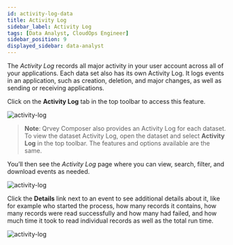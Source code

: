 ```yaml
---
id: activity-log-data
title: Activity Log
sidebar_label: Activity Log
tags: [Data Analyst, CloudOps Engineer]
sidebar_position: 9
displayed_sidebar: data-analyst
---
```


<div style={{textAlign: "justify"}}>

The *Activity Log* records all major activity in your user account across all of your applications. Each data set also has its own Activity Log. It logs events in an application, such as creation, deletion, and major changes, as well as sending or receiving applications. 

Click on the **Activity Log** tab in the top toolbar to access this feature.

![activity-log](https://s3.amazonaws.com/cdn.qrvey.com/documentation_assets/ui-docs/others/3.5_activity-log/1_activity-log.png#thumbnail-60)

>**Note**: Qrvey Composer also provides an Activity Log for each dataset. To view the dataset Activity Log, open the dataset and select **Activity Log** in the top toolbar. The features and options available are the same.  

You’ll then see the *Activity Log* page where you can view, search, filter, and download events as needed. 

![activity-log](https://s3.amazonaws.com/cdn.qrvey.com/documentation_assets/ui-docs/others/3.5_activity-log/act-log1.png#thumbnail) 

Click the **Details** link next to an event to see additional details about it, like for example who started the process, how many records it contains, how many records were read successfully and how many had failed, and how much time it took to read individual records as well as the total run time.

![activity-log](https://s3.amazonaws.com/cdn.qrvey.com/documentation_assets/ui-docs/others/3.5_activity-log/act-details.png#thumbnail)   


</div>